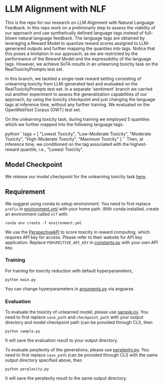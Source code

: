 # LLM Alignment with NLF

This is the repo for our research on LLM Alignment with Natural Language Feedback. In this repo work on a preliminarly step to assess the viability of our approach and use synthetically defined language tags instead of full-blown natural language feedback. The language tags are obtained by leveraging a Reward Model to quantize reward scores assigned to LLM-generared outputs and further mapping the quantiles into tags. Notice that this poses a limitation in our approach, as we are restricted by the performance of the Reward Model and the expressibility of the language tags. However, we achieve SoTA results in an unlearning toxicity task on the RealToxicityPrompts test set.

In this branch, we tackled a single-task reward setting consisting of unlearning toxicity from LLM-generated text and evaluated on the RealToxicityPrompts test set. In a separate 'sentiment' branch we carried out another experiment to assess the generalization capabilities of our approach, by using the toxicity checkpoint and just changing the language tags at inference time, without any further training. We evaluated on the OpenWebText Corpus (OWT) test set.

On the unlearning toxicity task, during training we employed 5 quantiles which we further mapped into the following language tags:

python´´
tags = [
        "Lowest Toxicity",
        "Low-Moderate Toxicity",
        "Moderate Toxicity",
        "High-Moderate Toxicity",
        "Maximum Toxicity"
    ]
´´
Then, at inference time, we conditioned on the tag associated with the highest-reward quantile, i.e., "Lowest Toxicity".

## Model Checkpoint

We release our model checkpoint for the unlearning toxicity task [here](https://drive.google.com/file/d/1x8Y5HMTrcekLdb0hP2pp3Wy3kICN9FDU/view?usp=sharing).

## Requirement
We suggest using conda to setup environment. You need to first replace ``prefix`` in [environment.yml](environment.yml) with your home path. With conda installed, create an environment called `nlf` with:
```
conda env create -f environment.yml
```

We use the [PerspectiveAPI](https://github.com/conversationai/perspectiveapi) to score toxicity in reward computing, which requires API key for access.
Please refer to their website for API key application. Replace `PERSPECTIVE_API_KEY` in [constants.py](utils/constants.py) with your own API key.

### Training

For training for toxicity reduction with default hyperparameters,
```
python main.py
```
You can change hyperparameters in [arguments.py](arguments.py) via argparse.

### Evaluation

To evaluate the toxicity of unlearned model, please use [sample.py](sample.py). You need to first replace ``save_path`` and ``checkpoint_path`` with your output directory and model checkpoint path (can be provided through CLI), then
```
python sample.py
```
It will save the evaluation result to your output directory.

To evaluate perplexity of the generations, please use [perplexity.py](perplexity.py). You need to first replace ``save_path`` (can be provided through CLI) with the same output directory specified above, then
```
python perplexity.py
```
It will save the perplexity result to the same output directory.



